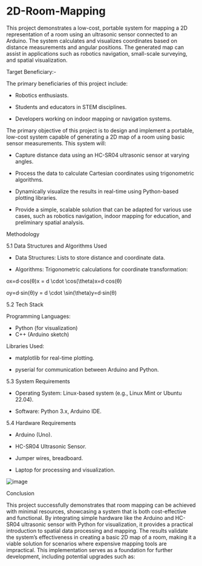 # 2D-Room-Mapping

This project demonstrates a low-cost, portable system for mapping a 2D representation of a room using an ultrasonic sensor connected to an Arduino. The system calculates and visualizes coordinates based on distance measurements and angular positions. The generated map can assist in applications such as robotics navigation, small-scale surveying, and spatial visualization.

Target Beneficiary:-

The primary beneficiaries of this project include:

* Robotics enthusiasts.

* Students and educators in STEM disciplines.

* Developers working on indoor mapping or navigation systems.

The primary objective of this project is to design and implement a portable, low-cost system capable of generating a 2D map of a room using basic sensor measurements. This system will:

* Capture distance data using an HC-SR04 ultrasonic sensor at varying angles.

* Process the data to calculate Cartesian coordinates using trigonometric algorithms.

* Dynamically visualize the results in real-time using Python-based plotting libraries.

* Provide a simple, scalable solution that can be adapted for various use cases, such as robotics navigation, indoor mapping for education, and preliminary spatial analysis.

Methodology

5.1 Data Structures and Algorithms Used

* Data Structures: Lists to store distance and coordinate data.

* Algorithms: Trigonometric calculations for coordinate transformation:

ox=d⋅cos⁡(θ)x = d \cdot \cos(\theta)x=d⋅cos(θ)

oy=d⋅sin⁡(θ)y = d \cdot \sin(\theta)y=d⋅sin(θ)

5.2 Tech Stack

Programming Languages:

* Python (for visualization)
* C++ (Arduino sketch)
  
Libraries Used:

* matplotlib for real-time plotting.

* pyserial for communication between Arduino and Python.

5.3 System Requirements

* Operating System: Linux-based system (e.g., Linux Mint or Ubuntu 22.04).

* Software: Python 3.x, Arduino IDE.

5.4 Hardware Requirements

* Arduino (Uno).

* HC-SR04 Ultrasonic Sensor.

* Jumper wires, breadboard.

* Laptop for processing and visualization.


![image](https://github.com/user-attachments/assets/c5157fd1-9480-47bb-ab16-12ec52745e6c)

Conclusion

This project successfully demonstrates that room mapping can be achieved with minimal resources, showcasing a system that is both cost-effective and functional. 
By integrating simple hardware like the Arduino and HC-SR04 ultrasonic sensor with Python for visualization, it provides a practical introduction to spatial data processing and mapping.
The results validate the system’s effectiveness in creating a basic 2D map of a room, making it a viable solution for scenarios where expensive mapping tools are impractical. This implementation serves as a foundation for further development, including potential upgrades such as:





